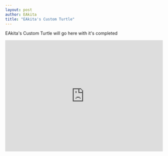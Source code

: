 ```yaml
---
layout: post
author: EAkita
title: "EAkita's Custom Turtle"
---
```


EAkita's Custom Turtle will go here with it's completed


<iframe src="https://trinket.io/embed/python/f7affc4b4a" width="100%" height="356" frameborder="0" marginwidth="0" marginheight="0" allowfullscreen></iframe>
